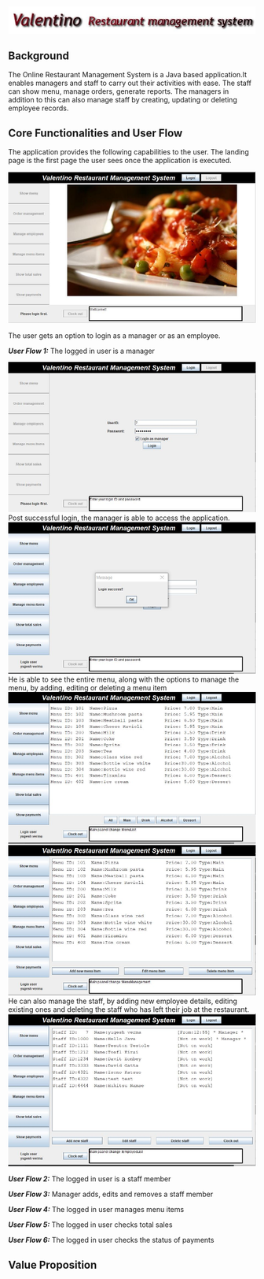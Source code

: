 ![Image](images/Logo.jpg)
## Background

The Online Restaurant Management System is a Java based application.It enables managers and staff to carry out their activities with ease. The staff can show menu, manage orders, generate reports.  The managers in addition to this can also manage staff by creating, updating or deleting employee records.

## Core Functionalities and User Flow
The application provides the following capabilities to the user. The landing page is the first page the user sees once the application is executed.

![Image](images/landing_page.jpg)

The user gets an option to login as a manager or as an employee.

***User Flow 1:*** The logged in user is a manager

![Image](images/manager_login.jpg)
Post successful login, the manager is able to access the application.
![Image](images/manager_login_success.jpg)
He is able to see the entire menu, along with the options to manage the menu, by adding, editing or deleting a menu item
![Image](images/menu.jpg)
![Image](images/menu_management.jpg)
He can also manage the staff, by adding new employee details, editing existing ones and deleting the staff who has left their job at the restaurant.
![Image](images/staff_management.jpg)

***User Flow 2:*** The logged in user is a staff member

***User Flow 3:*** Manager adds, edits and removes a staff member

***User Flow 4:*** The logged in user manages menu items

***User Flow 5:*** The logged in user checks total sales

***User Flow 6:*** The logged in user checks the status of payments


## Value Proposition



